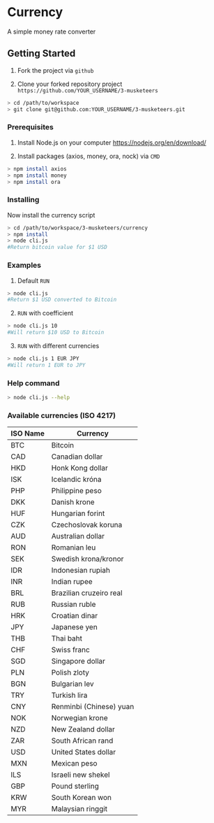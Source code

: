 # Currency

A simple money rate converter

## Getting Started

1. Fork the project via `github`

2. Clone your forked repository project `https://github.com/YOUR_USERNAME/3-musketeers`

```sh
> cd /path/to/workspace
> git clone git@github.com:YOUR_USERNAME/3-musketeers.git
```

### Prerequisites

1. Install Node.js on your computer https://nodejs.org/en/download/

2. Install packages (axios, money, ora, nock) via `CMD`

```sh
> npm install axios
> npm install money
> npm install ora
```

### Installing

Now install the currency script

```sh
> cd /path/to/workspace/3-musketeers/currency
> npm install
> node cli.js
#Return bitcoin value for $1 USD
```

### Examples

1. Default `RUN`
```sh
> node cli.js
#Return $1 USD converted to Bitcoin
```

2. `RUN` with coefficient
```sh
> node cli.js 10
#Will return $10 USD to Bitcoin
```

3. `RUN` with different currencies
```sh
> node cli.js 1 EUR JPY
#Will return 1 EUR to JPY
```

### Help command
```sh
> node cli.js --help
```

### Available currencies (ISO 4217)
|ISO Name|Currency|
|---|---|
|BTC|Bitcoin|
|CAD|Canadian dollar|
|HKD|Honk Kong dollar|
|ISK|Icelandic króna|
|PHP|Philippine peso|
|DKK|Danish krone|
|HUF|Hungarian forint|
|CZK|Czechoslovak koruna|
|AUD|Australian dollar|
|RON|Romanian leu|
|SEK|Swedish krona/kronor|
|IDR|Indonesian rupiah|
|INR|Indian rupee|
|BRL|Brazilian cruzeiro real|
|RUB|Russian ruble|
|HRK|Croatian dinar|
|JPY|Japanese yen|
|THB|Thai baht|
|CHF|Swiss franc|
|SGD|Singapore dollar|
|PLN|Polish zloty|
|BGN|Bulgarian lev|
|TRY|Turkish lira|
|CNY|Renminbi (Chinese) yuan|
|NOK|Norwegian krone|
|NZD|New Zealand dollar|
|ZAR|South African rand|
|USD|United States dollar|
|MXN|Mexican peso|
|ILS|Israeli new shekel|
|GBP|Pound sterling|
|KRW|South Korean won|
|MYR|Malaysian ringgit|
